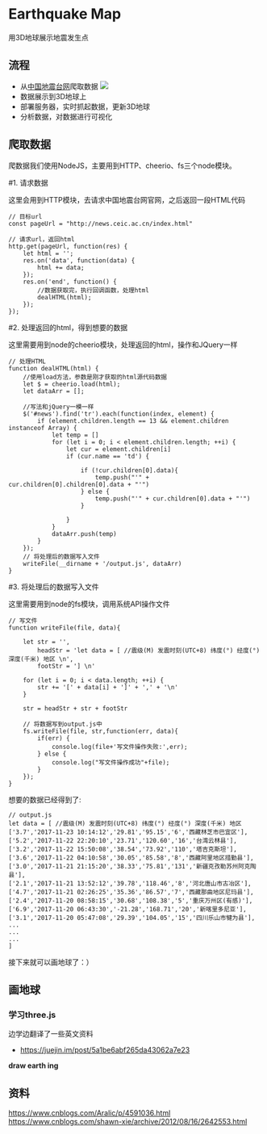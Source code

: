 # Earthquake Map

用3D地球展示地震发生点

## 流程

* 从[中国地震台网](http://news.ceic.ac.cn/index.html)爬取数据
![](https://raw.githubusercontent.com/goldEli/earthquakeMap/master/img/news.ceic.ac.cn.png)
* 数据展示到3D地球上
* 部署服务器，实时抓起数据，更新3D地球
* 分析数据，对数据进行可视化

## 爬取数据    

爬数据我们使用NodeJS，主要用到HTTP、cheerio、fs三个node模块。


#1. 请求数据

这里会用到HTTP模块，去请求中国地震台网官网，之后返回一段HTML代码

```
// 目标url
const pageUrl = "http://news.ceic.ac.cn/index.html"

// 请求url，返回html
http.get(pageUrl, function(res) {
    let html = '';
    res.on('data', function(data) {
        html += data;
    });
    res.on('end', function() {
        //数据获取完，执行回调函数，处理html
        dealHTML(html);
    });
});
```

#2. 处理返回的html，得到想要的数据

这里需要用到node的cheerio模块，处理返回的html，操作和JQuery一样

```
// 处理HTML
function dealHTML(html) {
    //使用load方法，参数是刚才获取的html源代码数据
    let $ = cheerio.load(html);
    let dataArr = [];
    
    //写法和jQuery一模一样
    $('#news').find('tr').each(function(index, element) {
        if (element.children.length == 13 && element.children instanceof Array) {
            let temp = []
            for (let i = 0; i < element.children.length; ++i) {
                let cur = element.children[i]
                if (cur.name == 'td') {

                    if (!cur.children[0].data){
                        temp.push("'" + cur.children[0].children[0].data + "'")
                    } else {
                        temp.push("'" + cur.children[0].data + "'")
                    }
                    
                }
            }
            dataArr.push(temp)
        }
    });
    // 将处理后的数据写入文件
    writeFile(__dirname + '/output.js', dataArr)
}
```

#3. 将处理后的数据写入文件

这里需要用到node的fs模块，调用系统API操作文件

```
// 写文件
function writeFile(file, data){  

    let str = '',
        headStr = 'let data = [ //震级(M) 发震时刻(UTC+8) 纬度(°) 经度(°) 深度(千米) 地区 \n',
        footStr = '] \n'

    for (let i = 0; i < data.length; ++i) {
        str += '[' + data[i] + ']' + ',' + '\n'
    }  

    str = headStr + str + footStr

    // 将数据写到output.js中
    fs.writeFile(file, str,function(err, data){
        if(err) {
            console.log(file+'写文件操作失败:',err);
        } else {
            console.log("写文件操作成功"+file);
        }    
    });
}
```

想要的数据已经得到了:

```
// output.js
let data = [ //震级(M) 发震时刻(UTC+8) 纬度(°) 经度(°) 深度(千米) 地区 
['3.7','2017-11-23 10:14:12','29.81','95.15','6','西藏林芝市巴宜区'],
['5.2','2017-11-22 22:20:10','23.71','120.60','16','台湾云林县'],
['3.2','2017-11-22 15:50:08','38.54','73.92','110','塔吉克斯坦'],
['3.6','2017-11-22 04:10:58','30.05','85.58','8','西藏阿里地区措勤县'],
['3.0','2017-11-21 21:15:20','38.33','75.81','131','新疆克孜勒苏州阿克陶县'],
['2.1','2017-11-21 13:52:12','39.78','118.46','8','河北唐山市古冶区'],
['4.7','2017-11-21 02:26:25','35.36','86.57','7','西藏那曲地区尼玛县'],
['2.4','2017-11-20 08:58:15','30.68','108.38','5','重庆万州区(有感)'],
['6.9','2017-11-20 06:43:30','-21.28','168.71','20','新喀里多尼亚'],
['3.1','2017-11-20 05:47:08','29.39','104.05','15','四川乐山市犍为县'],
...
...
...
] 

```

接下来就可以画地球了：）

## 画地球

### 学习three.js

边学边翻译了一些英文资料

* https://juejin.im/post/5a1be6abf265da43062a7e23

**draw earth ing**

## 资料
https://www.cnblogs.com/Aralic/p/4591036.html
https://www.cnblogs.com/shawn-xie/archive/2012/08/16/2642553.html